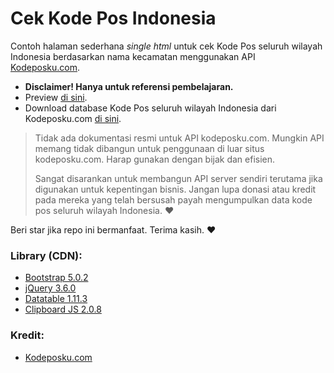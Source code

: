 # Cek Kode Pos Indonesia
Contoh halaman sederhana _single html_ untuk cek Kode Pos seluruh wilayah Indonesia berdasarkan nama kecamatan menggunakan API [Kodeposku.com](https://kodeposku.com).

* __Disclaimer! Hanya untuk referensi pembelajaran.__
* Preview [di sini](https://kodepos-8xdgv.ondigitalocean.app/).
* Download database Kode Pos seluruh wilayah Indonesia dari Kodeposku.com [di sini](https://kodeposku.com/download-data-kode-pos).

> Tidak ada dokumentasi resmi untuk API kodeposku.com. Mungkin API memang tidak dibangun untuk penggunaan di luar situs kodeposku.com. Harap gunakan dengan bijak dan efisien.
> 
> Sangat disarankan untuk membangun API server sendiri terutama jika digunakan untuk kepentingan bisnis. Jangan lupa donasi atau kredit pada mereka yang telah bersusah payah mengumpulkan data kode pos seluruh wilayah Indonesia. ❤️

Beri star jika repo ini bermanfaat. Terima kasih. ❤️
 
### Library (CDN):
* [Bootstrap 5.0.2](https://getbootstrap.com/)
* [jQuery 3.6.0](https://jquery.com/)
* [Datatable 1.11.3](https://datatables.net/)
* [Clipboard JS 2.0.8](https://clipboardjs.com/)

### Kredit:
* [Kodeposku.com](https://kodeposku.com/)
